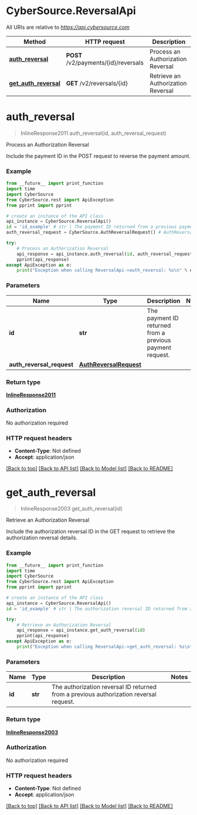 # CyberSource.ReversalApi

All URIs are relative to *https://api.cybersource.com*

Method | HTTP request | Description
------------- | ------------- | -------------
[**auth_reversal**](ReversalApi.md#auth_reversal) | **POST** /v2/payments/{id}/reversals | Process an Authorization Reversal
[**get_auth_reversal**](ReversalApi.md#get_auth_reversal) | **GET** /v2/reversals/{id} | Retrieve an Authorization Reversal


# **auth_reversal**
> InlineResponse2011 auth_reversal(id, auth_reversal_request)

Process an Authorization Reversal

Include the payment ID in the POST request to reverse the payment amount.

### Example 
```python
from __future__ import print_function
import time
import CyberSource
from CyberSource.rest import ApiException
from pprint import pprint

# create an instance of the API class
api_instance = CyberSource.ReversalApi()
id = 'id_example' # str | The payment ID returned from a previous payment request.
auth_reversal_request = CyberSource.AuthReversalRequest() # AuthReversalRequest | 

try: 
    # Process an Authorization Reversal
    api_response = api_instance.auth_reversal(id, auth_reversal_request)
    pprint(api_response)
except ApiException as e:
    print("Exception when calling ReversalApi->auth_reversal: %s\n" % e)
```

### Parameters

Name | Type | Description  | Notes
------------- | ------------- | ------------- | -------------
 **id** | **str**| The payment ID returned from a previous payment request. | 
 **auth_reversal_request** | [**AuthReversalRequest**](AuthReversalRequest.md)|  | 

### Return type

[**InlineResponse2011**](InlineResponse2011.md)

### Authorization

No authorization required

### HTTP request headers

 - **Content-Type**: Not defined
 - **Accept**: application/json

[[Back to top]](#) [[Back to API list]](../README.md#documentation-for-api-endpoints) [[Back to Model list]](../README.md#documentation-for-models) [[Back to README]](../README.md)

# **get_auth_reversal**
> InlineResponse2003 get_auth_reversal(id)

Retrieve an Authorization Reversal

Include the authorization reversal ID in the GET request to retrieve the authorization reversal details. 

### Example 
```python
from __future__ import print_function
import time
import CyberSource
from CyberSource.rest import ApiException
from pprint import pprint

# create an instance of the API class
api_instance = CyberSource.ReversalApi()
id = 'id_example' # str | The authorization reversal ID returned from a previous authorization reversal request.

try: 
    # Retrieve an Authorization Reversal
    api_response = api_instance.get_auth_reversal(id)
    pprint(api_response)
except ApiException as e:
    print("Exception when calling ReversalApi->get_auth_reversal: %s\n" % e)
```

### Parameters

Name | Type | Description  | Notes
------------- | ------------- | ------------- | -------------
 **id** | **str**| The authorization reversal ID returned from a previous authorization reversal request. | 

### Return type

[**InlineResponse2003**](InlineResponse2003.md)

### Authorization

No authorization required

### HTTP request headers

 - **Content-Type**: Not defined
 - **Accept**: application/json

[[Back to top]](#) [[Back to API list]](../README.md#documentation-for-api-endpoints) [[Back to Model list]](../README.md#documentation-for-models) [[Back to README]](../README.md)

